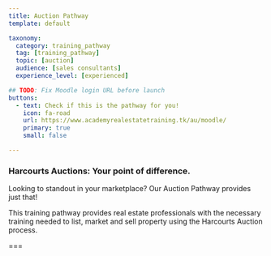 ```yaml
---
title: Auction Pathway
template: default

taxonomy:
  category: training_pathway
  tag: [training_pathway]
  topic: [auction]
  audience: [sales consultants]
  experience_level: [experienced]

## TODO: Fix Moodle login URL before launch
buttons:
  - text: Check if this is the pathway for you!
    icon: fa-road
    url: https://www.academyrealestatetraining.tk/au/moodle/
    primary: true
    small: false

---
```


### Harcourts Auctions: Your point of difference.

Looking to standout in your marketplace? Our Auction Pathway provides just that!

This training pathway provides real estate professionals with the necessary training needed to list, market and sell property using the Harcourts Auction process.

===
